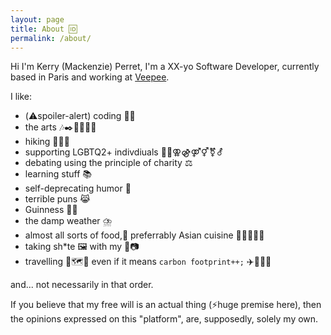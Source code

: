 ```yaml
---
layout: page
title: About 🆔
permalink: /about/
---
```


Hi I'm Kerry (Mackenzie) Perret, I'm a XX-yo Software Developer, currently based in Paris and working at [Veepee](https://veepee.com).

I like:
- (⚠️spoiler-alert) coding 👩‍💻
- the arts 🎶✒️🍿💃🗿🎨
- hiking 🚶‍♀️🥾
- supporting LGBTQ2+ indivdiuals 🏳️‍🌈⚢⚣⚤⚥⚧️⚦
- debating using the principle of charity ⚖️
- learning stuff 📚
- self-deprecating humor 🙈
- terrible puns 😹
- Guinness 🍺🍀
- the damp weather ⛈️
- almost all sorts of food,🤤 preferrably Asian cuisine 🥢🍜🦐🍛🥔
- taking sh*te 🖼️ with my 📱📷
- travelling 🧳🗺️🧭 even if it means `carbon footprint++;` ✈️🚆🚴‍♀️

and... not necessarily in that order.

If you believe that my free will is an actual thing (⚡huge premise here), then the opinions expressed on this "platform", are, supposedly, solely my own.